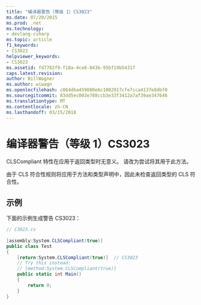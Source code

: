```yaml
---
title: "编译器警告（等级 1）CS3023"
ms.date: 07/20/2015
ms.prod: .net
ms.technology:
- devlang-csharp
ms.topic: article
f1_keywords:
- CS3023
helpviewer_keywords:
- CS3023
ms.assetid: fd7782f9-f18a-4ce8-843b-95bf19b54317
caps.latest.revision: 
author: BillWagner
ms.author: wiwagn
ms.openlocfilehash: c064dba459080e6c1082917cfe7cca4137e8dbf0
ms.sourcegitcommit: 83dd5ec003e788ccb3e33f3412a7af39ae347646
ms.translationtype: MT
ms.contentlocale: zh-CN
ms.lasthandoff: 03/15/2018
---
```

# <a name="compiler-warning-level-1-cs3023"></a>编译器警告（等级 1）CS3023
CLSCompliant 特性在应用于返回类型时无意义。  请改为尝试将其用于此方法。  
  
 由于 CLS 符合性规则将应用于方法和类型声明中，因此未检查返回类型的 CLS 符合性。  
  
## <a name="example"></a>示例  
 下面的示例生成警告 CS3023：  
  
```csharp  
// C3023.cs  
  
[assembly:System.CLSCompliant(true)]  
public class Test  
{  
    [return:System.CLSCompliant(true)]  // CS3023  
    // Try this instead:  
    // [method:System.CLSCompliant(true)]  
    public static int Main()  
    {  
        return 0;  
    }  
}  
```
